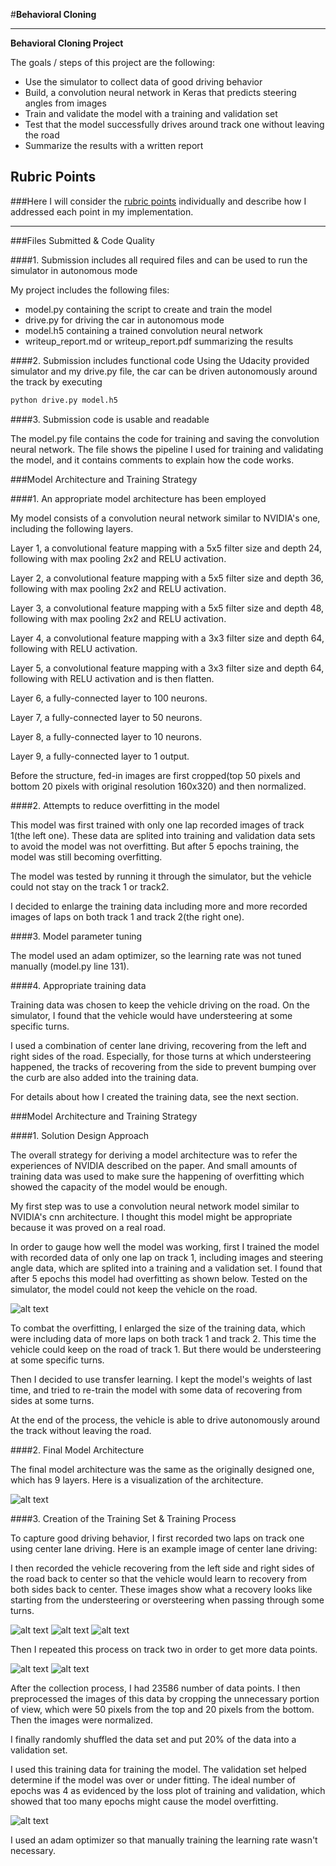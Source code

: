 #**Behavioral Cloning** 

---

**Behavioral Cloning Project**

The goals / steps of this project are the following:
* Use the simulator to collect data of good driving behavior
* Build, a convolution neural network in Keras that predicts steering angles from images
* Train and validate the model with a training and validation set
* Test that the model successfully drives around track one without leaving the road
* Summarize the results with a written report


[//]: # (Image References)

[image1]: ./examples/model.png "Model Visualization"
[image2]: ./examples/loss_compare.png "Loss Compare"
[image3]: ./examples/center_2017_07_20_12_44_59_857.jpg "Recovery Image"
[image4]: ./examples/center_2017_07_19_15_24_29_651.jpg "Recovery Image"
[image5]: ./examples/center_2017_07_19_15_24_04_345.jpg "Recovery Image"
[image6]: ./examples/center_2017_07_19_15_35_22_859.jpg "Recovery Image"
[image7]: ./examples/center_2017_07_19_15_39_20_985.jpg "Recovery Image"
[image8]: ./examples/loss_compare_2.png "Loss Compare"

## Rubric Points
###Here I will consider the [rubric points](https://review.udacity.com/#!/rubrics/432/view) individually and describe how I addressed each point in my implementation.  

---
###Files Submitted & Code Quality

####1. Submission includes all required files and can be used to run the simulator in autonomous mode

My project includes the following files:
* model.py containing the script to create and train the model
* drive.py for driving the car in autonomous mode
* model.h5 containing a trained convolution neural network 
* writeup_report.md or writeup_report.pdf summarizing the results

####2. Submission includes functional code
Using the Udacity provided simulator and my drive.py file, the car can be driven autonomously around the track by executing 
```sh
python drive.py model.h5
```

####3. Submission code is usable and readable

The model.py file contains the code for training and saving the convolution neural network. The file shows the pipeline I used for training and validating the model, and it contains comments to explain how the code works.

###Model Architecture and Training Strategy

####1. An appropriate model architecture has been employed

My model consists of a convolution neural network similar to NVIDIA's one, including the following layers.

Layer 1, a convolutional feature mapping with a 5x5 filter size and depth 24, following with max pooling 2x2 and RELU activation.

Layer 2, a convolutional feature mapping with a 5x5 filter size and depth 36, following with max pooling 2x2 and RELU activation.

Layer 3, a convolutional feature mapping with a 5x5 filter size and depth 48, following with max pooling 2x2 and RELU activation.

Layer 4, a convolutional feature mapping with a 3x3 filter size and depth 64, following with RELU activation.

Layer 5, a convolutional feature mapping with a 3x3 filter size and depth 64, following with RELU activation and is then flatten.

Layer 6, a fully-connected layer to 100 neurons.

Layer 7, a fully-connected layer to 50 neurons.

Layer 8, a fully-connected layer to 10 neurons.

Layer 9, a fully-connected layer to 1 output.

Before the structure, fed-in images are first cropped(top 50 pixels and bottom 20 pixels with original resolution 160x320) and then normalized.

####2. Attempts to reduce overfitting in the model

This model was first trained with only one lap recorded images of track 1(the left one). These data are splited into training and validation data sets to avoid the model was not overfitting. But after 5 epochs training, the model was still becoming overfitting.

The model was tested by running it through the simulator, but the vehicle could not stay on the track 1 or track2.

I decided to enlarge the training data including more and more recorded images of laps on both track 1 and track 2(the right one).


####3. Model parameter tuning

The model used an adam optimizer, so the learning rate was not tuned manually (model.py line 131).

####4. Appropriate training data

Training data was chosen to keep the vehicle driving on the road. On the simulator, I found that the vehicle would have understeering at some specific turns.

I used a combination of center lane driving, recovering from the left and right sides of the road. Especially, for those turns at which understeering happened, the tracks of recovering from the side to prevent bumping over the curb are also added into the training data.

For details about how I created the training data, see the next section. 

###Model Architecture and Training Strategy

####1. Solution Design Approach

The overall strategy for deriving a model architecture was to refer the experiences of NVIDIA described on the paper. And small amounts of training data was used to make sure the happening of overfitting which showed the capacity of the model would be enough.

My first step was to use a convolution neural network model similar to NVIDIA's cnn architecture. I thought this model might be appropriate because it was proved on a real road.

In order to gauge how well the model was working, first I trained the model with recorded data of only one lap on track 1, including images and steering angle data, which are splited into a training and a validation set. I found that after 5 epochs this model had overfitting as shown below. Tested on the simulator, the model could not keep the vehicle on the road.

![alt text][image2]

To combat the overfitting, I enlarged the size of the training data, which were including data of more laps on both track 1 and track 2. This time the vehicle could keep on the road of track 1. But there would be understeering at some specific turns.

Then I decided to use transfer learning. I kept the model's weights of last time, and tried to re-train the model with some data of recovering from sides at some turns.

At the end of the process, the vehicle is able to drive autonomously around the track without leaving the road.

####2. Final Model Architecture

The final model architecture was the same as the originally designed one, which has 9 layers. Here is a visualization of the architecture.

![alt text][image1]

####3. Creation of the Training Set & Training Process

To capture good driving behavior, I first recorded two laps on track one using center lane driving. Here is an example image of center lane driving:

I then recorded the vehicle recovering from the left side and right sides of the road back to center so that the vehicle would learn to recovery from both sides back to center. These images show what a recovery looks like starting from the understeering or oversteering when passing through some turns.

![alt text][image3]
![alt text][image4]
![alt text][image5]

Then I repeated this process on track two in order to get more data points.

![alt text][image6]
![alt text][image7]

After the collection process, I had 23586 number of data points. I then preprocessed the images of this data by cropping the unnecessary portion of view, which were 50 pixels from the top and 20 pixels from the bottom. Then the images were normalized.

I finally randomly shuffled the data set and put 20% of the data into a validation set. 

I used this training data for training the model. The validation set helped determine if the model was over or under fitting. The ideal number of epochs was 4 as evidenced by the loss plot of training and validation, which showed that too many epochs might cause the model overfitting.

![alt text][image8]

I used an adam optimizer so that manually training the learning rate wasn't necessary.
